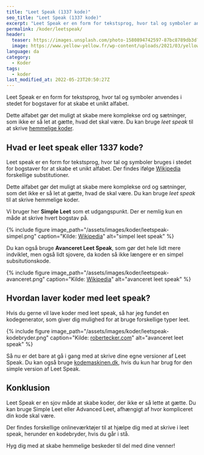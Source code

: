 ```yaml
---
title: "Leet Speak (1337 kode)"
seo_title: "Leet Speak (1337 kode)"
excerpt: "Leet Speak er en form for tekstsprog, hvor tal og symboler anvendes i stedet for bogstaver for at skabe et unikt alfabet."
permalink: /koder/leetspeak/
header:
  teaser: https://images.unsplash.com/photo-1580894742597-87bc8789db3d?ixlib=rb-1.2.1&ixid=MnwxMjA3fDB8MHxwaG90by1wYWdlfHx8fGVufDB8fHx8&auto=format&fit=crop&h=300&w=400&q=10
  image: https://www.yellow-yellow.fr/wp-content/uploads/2021/03/yellow-yellow-leet-speak-alphabet.jpg
language: da
category:
  - Koder
tags:
  - koder
last_modified_at: 2022-05-23T20:50:27Z
---
```


Leet Speak er en form for tekstsprog, hvor tal og symboler anvendes i stedet for bogstaver for at skabe et unikt alfabet.

Dette alfabet gør det muligt at skabe mere komplekse ord og sætninger, som ikke er så let at gætte, hvad det skal være. Du kan bruge _leet speak_ til at skrive [hemmelige koder](/koder/).

## Hvad er leet speak eller 1337 kode?
Leet speak er en form for tekstsprog, hvor tal og symboler bruges i stedet for bogstaver for at skabe et unikt alfabet. Der findes ifølge [Wikipedia](https://da.wikipedia.org/wiki/Leetspeak) forskellige substitutioner.

Dette alfabet gør det muligt at skabe mere komplekse ord og sætninger, som det ikke er så let at gætte, hvad de skal være. Du kan bruge _leet speak_ til at skrive hemmelige koder.

Vi bruger her **Simple Leet** som et udgangspunkt. Der er nemlig kun en måde at skrive hvert bogstav på.

{% include figure image_path="/assets/images/koder/leetspeak-simpel.png" caption="Kilde: [Wikipedia](https://da.wikipedia.org/wiki/Leetspeak)" alt="simpel leet speak" %}

Du kan også bruge **Avanceret Leet Speak**, som gør det hele lidt mere indviklet, men også lidt sjovere, da koden så ikke længere er en simpel subsitutionskode.

{% include figure image_path="/assets/images/koder/leetspeak-avanceret.png" caption="Kilde: [Wikipedia](https://da.wikipedia.org/wiki/Leetspeak)" alt="avanceret leet speak" %}

## Hvordan laver koder med leet speak?

Hvis du gerne vil lave koder med leet speak, så har jeg fundet en kodegenerator, som giver dig mulighed for at bruge forskellige typer leet.

{% include figure image_path="/assets/images/koder/leetspeak-kodebryder.png" caption="Kilde: [robertecker.com](http://www.robertecker.com/hp/research/leet-converter.php)" alt="avanceret leet speak" %}

Så nu er det bare at gå i gang med at skrive dine egne versioner af Leet Speak. Du kan også bruge [kodemaskinen.dk](https://kodemaskinen.dk), hvis du kun har brug for den simple version af Leet Speak.

## Konklusion

Leet Speak er en sjov måde at skabe koder, der ikke er så lette at gætte. Du kan bruge Simple Leet eller Advanced Leet, afhængigt af hvor kompliceret din kode skal være.

Der findes forskellige onlineværktøjer til at hjælpe dig med at skrive i leet speak, herunder en kodebryder, hvis du går i stå.

Hyg dig med at skabe hemmelige beskeder til del med dine venner!
